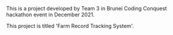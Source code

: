 This is a project developed by Team 3 in Brunei Coding Conquest hackathon event in December 2021.

This project is titled 'Farm Record Tracking System'.
